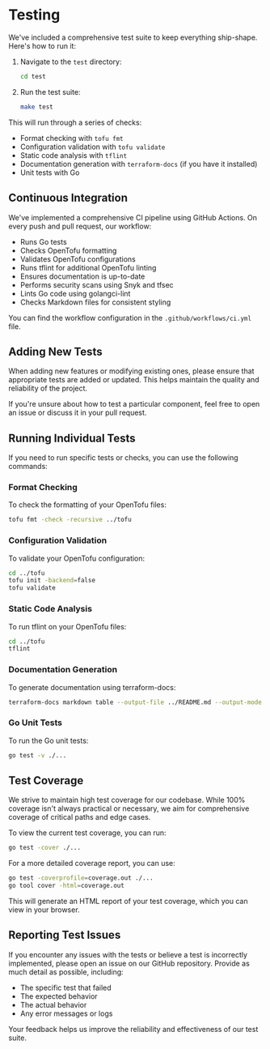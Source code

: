 # Testing

We've included a comprehensive test suite to keep everything ship-shape. Here's how to run it:

1. Navigate to the `test` directory:

   ```bash
   cd test
   ```

2. Run the test suite:

   ```bash
   make test
   ```

This will run through a series of checks:

- Format checking with `tofu fmt`
- Configuration validation with `tofu validate`
- Static code analysis with `tflint`
- Documentation generation with `terraform-docs` (if you have it installed)
- Unit tests with Go

## Continuous Integration

We've implemented a comprehensive CI pipeline using GitHub Actions. On every push and pull request, our workflow:

- Runs Go tests
- Checks OpenTofu formatting
- Validates OpenTofu configurations
- Runs tflint for additional OpenTofu linting
- Ensures documentation is up-to-date
- Performs security scans using Snyk and tfsec
- Lints Go code using golangci-lint
- Checks Markdown files for consistent styling

You can find the workflow configuration in the `.github/workflows/ci.yml` file.

## Adding New Tests

When adding new features or modifying existing ones, please ensure that appropriate tests are added or updated. This helps maintain the quality and reliability of the project.

If you're unsure about how to test a particular component, feel free to open an issue or discuss it in your pull request.

## Running Individual Tests

If you need to run specific tests or checks, you can use the following commands:

### Format Checking

To check the formatting of your OpenTofu files:

```bash
tofu fmt -check -recursive ../tofu
```

### Configuration Validation

To validate your OpenTofu configuration:

```bash
cd ../tofu
tofu init -backend=false
tofu validate
```

### Static Code Analysis

To run tflint on your OpenTofu files:

```bash
cd ../tofu
tflint
```

### Documentation Generation

To generate documentation using terraform-docs:

```bash
terraform-docs markdown table --output-file ../README.md --output-mode inject ../tofu
```

### Go Unit Tests

To run the Go unit tests:

```bash
go test -v ./...
```

## Test Coverage

We strive to maintain high test coverage for our codebase. While 100% coverage isn't always practical or necessary, we aim for comprehensive coverage of critical paths and edge cases.

To view the current test coverage, you can run:

```bash
go test -cover ./...
```

For a more detailed coverage report, you can use:

```bash
go test -coverprofile=coverage.out ./...
go tool cover -html=coverage.out
```

This will generate an HTML report of your test coverage, which you can view in your browser.

## Reporting Test Issues

If you encounter any issues with the tests or believe a test is incorrectly implemented, please open an issue on our GitHub repository. Provide as much detail as possible, including:

- The specific test that failed
- The expected behavior
- The actual behavior
- Any error messages or logs

Your feedback helps us improve the reliability and effectiveness of our test suite.
